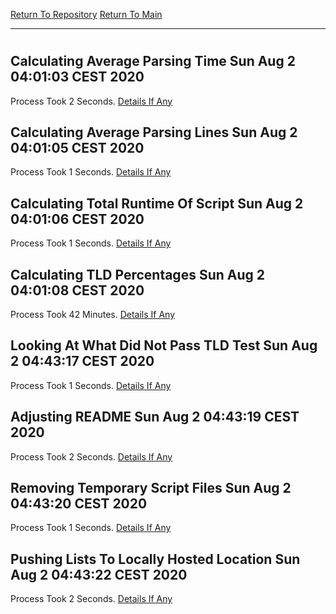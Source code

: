 [Return To Repository](https://github.com/bast69/piholeparser/)
[Return To Main](https://github.com/bast69/piholeparser/blob/master/RecentRunLogs/Mainlog.md)
____________________________________
# 
## Calculating Average Parsing Time Sun Aug  2 04:01:03 CEST 2020
Process Took 2 Seconds.
[Details If Any](https://github.com/bast69/piholeparser/blob/master/RecentRunLogs/TopLevelScripts/90-Completing-End-Tasks/10-Calculating-Average-Parsing-Time.md)

## Calculating Average Parsing Lines Sun Aug  2 04:01:05 CEST 2020
Process Took 1 Seconds.
[Details If Any](https://github.com/bast69/piholeparser/blob/master/RecentRunLogs/TopLevelScripts/90-Completing-End-Tasks/15-Calculating-Average-Parsing-Lines.md)

## Calculating Total Runtime Of Script Sun Aug  2 04:01:06 CEST 2020
Process Took 1 Seconds.
[Details If Any](https://github.com/bast69/piholeparser/blob/master/RecentRunLogs/TopLevelScripts/90-Completing-End-Tasks/20-Calculating-Total-Runtime-Of-Script.md)

## Calculating TLD Percentages Sun Aug  2 04:01:08 CEST 2020
Process Took 42 Minutes.
[Details If Any](https://github.com/bast69/piholeparser/blob/master/RecentRunLogs/TopLevelScripts/90-Completing-End-Tasks/65-Calculating-TLD-Percentages.md)

## Looking At What Did Not Pass TLD Test Sun Aug  2 04:43:17 CEST 2020
Process Took 1 Seconds.
[Details If Any](https://github.com/bast69/piholeparser/blob/master/RecentRunLogs/TopLevelScripts/90-Completing-End-Tasks/68-Looking-At-What-Did-Not-Pass-TLD-Test.md)

## Adjusting README Sun Aug  2 04:43:19 CEST 2020
Process Took 2 Seconds.
[Details If Any](https://github.com/bast69/piholeparser/blob/master/RecentRunLogs/TopLevelScripts/90-Completing-End-Tasks/70-Adjusting-README.md)

## Removing Temporary Script Files Sun Aug  2 04:43:20 CEST 2020
Process Took 1 Seconds.
[Details If Any](https://github.com/bast69/piholeparser/blob/master/RecentRunLogs/TopLevelScripts/90-Completing-End-Tasks/75-Removing-Temporary-Script-Files.md)

## Pushing Lists To Locally Hosted Location Sun Aug  2 04:43:22 CEST 2020
Process Took 2 Seconds.
[Details If Any](https://github.com/bast69/piholeparser/blob/master/RecentRunLogs/TopLevelScripts/90-Completing-End-Tasks/80-Pushing-Lists-To-Locally-Hosted-Location.md)

